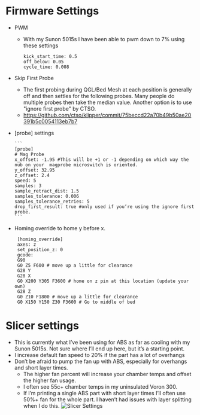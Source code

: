 Firmware Settings
============
- PWM
  - With my Sunon 5015s I have been able to pwm down to 7% using these settings

       ```
       kick_start_time: 0.5
       off_below: 0.05
       cycle_time: 0.008
       ```
       
- Skip First Probe
  - The first probing during QGL/Bed Mesh at each position is generally off and then settles for the following probes.  Many people do multiple probes then take the median value.  Another option is to use "ignore first probe" by CTSO.  
  - https://github.com/ctso/klipper/commit/75beccd22a70b49b50ae20391b5c0054113eb7b7 
 
 - [probe] settings

       ```
       [probe]
       # Mag Probe
       x_offset: -1.95 #This will be +1 or -1 depending on which way the nub on your  magprobe microswitch is oriented.
       y_offset: 32.95
       z_offset: 2.4
       speed: 5
       samples: 3
       sample_retract_dist: 1.5
       samples_tolerance: 0.006
       samples_tolerance_retries: 5
       drop_first_result: true #only used if you’re using the ignore first probe.
       ```
       
- Homing override to home y before x.
       
       [homing_override]
       axes: z
       set_position_z: 0
       gcode:
       G90
       G0 Z5 F600 # move up a little for clearance
       G28 Y
       G28 X
       G0 X200 Y305 F3600 # home on z pin at this location (update your own)
       G28 Z
       G0 Z10 F1800 # move up a little for clearance
       G0 X150 Y150 Z30 F3600 # Go to middle of bed

Slicer settings
============
- This is currently what I’ve been using for ABS as far as cooling with my Sunon 5015s. Not sure where I’ll end up here, but it’s a starting point.
- I increase default fan speed to 20% if the part has a lot of overhangs
- Don’t be afraid to pump the fan up with ABS, especially for overhangs and short layer times. 
  - The higher fan percent will increase your chamber temps and offset the higher fan usage. 
  - I often see 55c+ chamber temps in my uninsulated Voron 300. 
  - If I’m printing a single ABS part with short layer times I’ll often use 50%+ fan for the whole part. I haven’t had issues with layer splitting when I do this.
![Slicer Settings](images/readme/slicersettings.png)